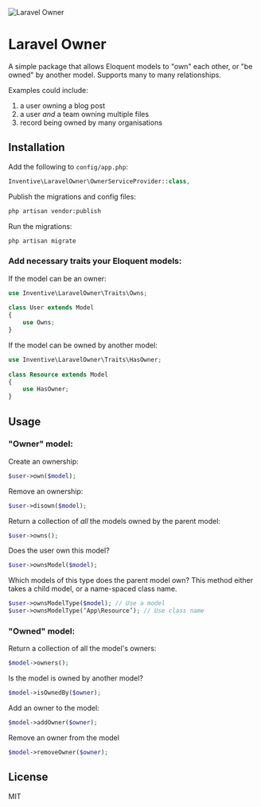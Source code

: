 ![Laravel Owner](http://www.letsbeinventive.co.uk/img/laravel-owner-sm.png)

# Laravel Owner

A simple package that allows Eloquent models to "own" each other, or "be owned" by another model. Supports many to many relationships.

Examples could include: 

1. a user owning a blog post
2. a user *and* a team owning multiple files
3. record being owned by many organisations

## Installation

Add the following to `config/app.php`:

```php
Inventive\LaravelOwner\OwnerServiceProvider::class,
```
Publish the migrations and config files:

```sh
php artisan vendor:publish
```
Run the migrations:

```sh
php artisan migrate
```

### Add necessary traits your Eloquent models:

If the model can be an owner:

```php
use Inventive\LaravelOwner\Traits\Owns;
	
class User extends Model
{
	use Owns;
}
```

If the model can be owned by another model:

```php
use Inventive\LaravelOwner\Traits\HasOwner;
	
class Resource extends Model
{
	use HasOwner;
}
```

## Usage
### "Owner" model:

Create an ownership:

```php
$user->own($model);
```
Remove an ownership:

```php
$user->disown($model);
```

Return a collection of *all* the models owned by the parent model:

```php
$user->owns();
```

Does the user own this model?

```php
$user->ownsModel($model);
```

Which models of this type does the parent model own?
This method either takes a child model, or a name-spaced class name.

```php
$user->ownsModelType($model); // Use a model
$user->ownsModelType(‘App\Resource’); // Use class name
```

### "Owned" model:
Return a collection of all the model's owners:

```php
$model->owners();
```
Is the model is owned by another model?

```php
$model->isOwnedBy($owner);
```
Add an owner to the model:

```php
$model->addOwner($owner);
```
Remove an owner from the model

```php
$model->removeOwner($owner);
```
## License

MIT


